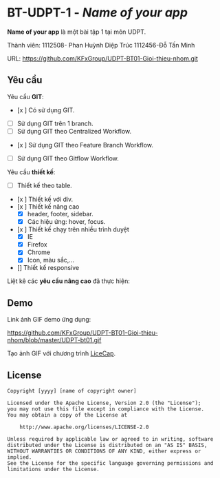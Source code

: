 # BT-UDPT-1 - *Name of your app*

**Name of your app** là một bài tập 1 tại môn UDPT.

Thành viên: 
1112508- Phan Huỳnh Diệp Trúc
1112456-Đỗ Tấn Minh

URL: https://github.com/KFxGroup/UDPT-BT01-Gioi-thieu-nhom.git

## Yêu cầu

Yêu cầu **GIT**:

* [x ] Có sử dụng GIT.
* [ ] Sử dụng GIT trên 1 branch.
* [ ] Sử dụng GIT theo Centralized Workflow.
* [x ] Sử dụng GIT theo Feature Branch Workflow.
* [ ] Sử dụng GIT theo Gitflow Workflow.

Yêu cầu **thiết kế**:

* [ ] Thiết kế theo table.
* [x ] Thiết kế với div.
* [x ] Thiết kế nâng cao
    * [x] header, footer, sidebar.
    * [x] Các hiệu ứng: hover, focus.
* [x ] Thiết kế chạy trên nhiều trình duyệt
    * [x] IE
    * [x] Firefox
    * [x] Chrome
    * [x] Icon, màu sắc,...
* [] Thiết kế responsive

Liệt kê các **yêu cầu nâng cao** đã thực hiện:


## Demo

Link ảnh GIF demo ứng dụng:

https://github.com/KFxGroup/UDPT-BT01-Gioi-thieu-nhom/blob/master/UDPT-bt01.gif

Tạo ảnh GIF với chương trình [LiceCap](http://www.cockos.com/licecap/).


## License

    Copyright [yyyy] [name of copyright owner]

    Licensed under the Apache License, Version 2.0 (the "License");
    you may not use this file except in compliance with the License.
    You may obtain a copy of the License at

        http://www.apache.org/licenses/LICENSE-2.0

    Unless required by applicable law or agreed to in writing, software
    distributed under the License is distributed on an "AS IS" BASIS,
    WITHOUT WARRANTIES OR CONDITIONS OF ANY KIND, either express or implied.
    See the License for the specific language governing permissions and
    limitations under the License.
